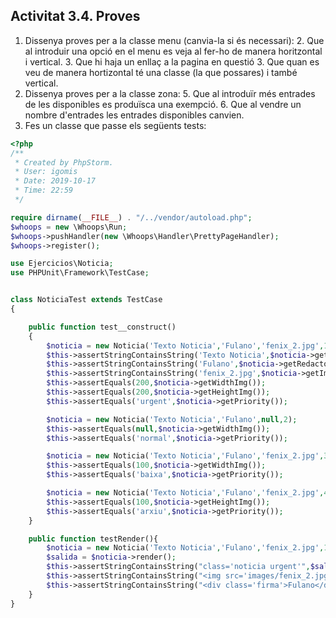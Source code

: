 ## Activitat 3.4. Proves

1. Dissenya proves per a la classe menu (canvia-la si és necessari):
	2. Que al introduir una opció en el menu es veja al fer-ho de manera horitzontal i vertical.
	3. Que hi haja un enllaç a la pagina en questió 
	3. Que quan es veu de manera hortizontal té una classe (la que possares) i també vertical.
4. Dissenya proves per a la classe zona:
	5. Que al introduïr més entrades de les disponibles es produïsca una exempció.
	6. Que al vendre un nombre d'entrades les entrades disponibles canvien.
7. Fes un classe que passe els següents tests:

```php
<?php
/**
 * Created by PhpStorm.
 * User: igomis
 * Date: 2019-10-17
 * Time: 22:59
 */

require dirname(__FILE__) . "/../vendor/autoload.php";
$whoops = new \Whoops\Run;
$whoops->pushHandler(new \Whoops\Handler\PrettyPageHandler);
$whoops->register();

use Ejercicios\Noticia;
use PHPUnit\Framework\TestCase;


class NoticiaTest extends TestCase
{

    public function test__construct()
    {
        $noticia = new Noticia('Texto Noticia','Fulano','fenix_2.jpg',1);
        $this->assertStringContainsString('Texto Noticia',$noticia->getTexto());
        $this->assertStringContainsString('Fulano',$noticia->getRedactor());
        $this->assertStringContainsString('fenix_2.jpg',$noticia->getImg());
        $this->assertEquals(200,$noticia->getWidthImg());
        $this->assertEquals(200,$noticia->getHeightImg());
        $this->assertEquals('urgent',$noticia->getPriority());

        $noticia = new Noticia('Texto Noticia','Fulano',null,2);
        $this->assertEquals(null,$noticia->getWidthImg());
        $this->assertEquals('normal',$noticia->getPriority());

        $noticia = new Noticia('Texto Noticia','Fulano','fenix_2.jpg',3,100,100);
        $this->assertEquals(100,$noticia->getWidthImg());
        $this->assertEquals('baixa',$noticia->getPriority());

        $noticia = new Noticia('Texto Noticia','Fulano','fenix_2.jpg',4,100,100);
        $this->assertEquals(100,$noticia->getHeightImg());
        $this->assertEquals('arxiu',$noticia->getPriority());
    }

    public function testRender(){
        $noticia = new Noticia('Texto Noticia','Fulano','fenix_2.jpg',1);
        $salida = $noticia->render();
        $this->assertStringContainsString("class='noticia urgent'",$salida);
        $this->assertStringContainsString("<img src='images/fenix_2.jpg'",$salida);
        $this->assertStringContainsString("<div class='firma'>Fulano</div>",$salida);
    }
}
``` 	

